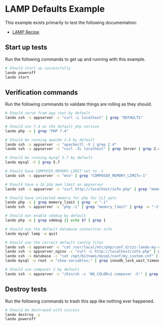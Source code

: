 # LAMP Defaults Example

This example exists primarily to test the following documentation:

* [LAMP Recipe](https://docs.lando.dev/lamp/config.html)

Start up tests
--------------

Run the following commands to get up and running with this example.

```bash
# Should start up successfully
lando poweroff
lando start
```

Verification commands
---------------------

Run the following commands to validate things are rolling as they should.

```bash
# Should serve from app root by default
lando ssh -s appserver -c "curl -L localhost" | grep "DEFAULTS"

# Should use 7.4 as the default php version
lando php -v | grep "PHP 7.4"

# Should be running apache 2.4 by default
lando ssh -s appserver -c "apachectl -V | grep 2.4"
lando ssh -s appserver -c "curl -IL localhost" | grep Server | grep 2.4

# Should be running mysql 5.7 by default
lando mysql -V | grep 5.7

# Should have COMPOSER_MEMORY_LIMIT set to -1
lando ssh -s appserver -c "env" | grep "COMPOSER_MEMORY_LIMIT=-1"

# Should have a 1G php mem limit on appserver
lando ssh -s appserver -c "curl http://localhost/info.php" | grep "memory_limit" | grep "1G"

# Should have unlimited memory for php for CLI opts
lando php -i | grep memory_limit | grep -e "-1"
lando ssh -s appserver -c "php -i" | grep "memory_limit" | grep -e "-1"

# Should not enable xdebug by default
lando php -m | grep xdebug || echo $? | grep 1

# Should use the default database connection info
lando mysql lamp -e quit

# Should use the correct default config files
lando ssh -s appserver -c "cat /usr/local/etc/php/conf.d/zzz-lando-my-custom.ini" | grep "; LANDOLAMPPHPINI"
lando ssh -s appserver_nginx -c "curl -L http://localhost/info.php" | grep max_execution_time | grep 91
lando ssh -s database -c "cat /opt/bitnami/mysql/conf/my_custom.cnf" | grep "LANDOLAMPMYSQLCNF"
lando mysql -u root -e "show variables;" | grep innodb_lock_wait_timeout | grep 121

# Should use composer 2 by default
lando ssh -s appserver -c "/bin/sh -c 'NO_COLOR=1 composer -V'" | grep "Composer version 2."
```

Destroy tests
-------------

Run the following commands to trash this app like nothing ever happened.

```bash
# Should be destroyed with success
lando destroy -y
lando poweroff
```
